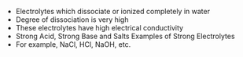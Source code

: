 - Electrolytes which dissociate or ionized completely in water
- Degree of dissociation is very high
- These electrolytes have high electrical conductivity 
- Strong Acid, Strong Base and Salts Examples of Strong Electrolytes
- For example, NaCl, HCl, NaOH, etc.